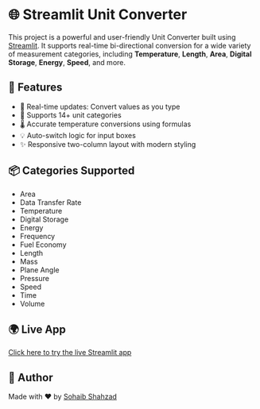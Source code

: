 # 🌐 Streamlit Unit Converter

This project is a powerful and user-friendly Unit Converter built using [Streamlit](https://streamlit.io/). It supports real-time bi-directional conversion for a wide variety of measurement categories, including **Temperature**, **Length**, **Area**, **Digital Storage**, **Energy**, **Speed**, and more.

## 🚀 Features

- 🔁 Real-time updates: Convert values as you type
- 📏 Supports 14+ unit categories
- 🌡 Accurate temperature conversions using formulas
- 💡 Auto-switch logic for input boxes
- ✨ Responsive two-column layout with modern styling

## 📦 Categories Supported

- Area  
- Data Transfer Rate  
- Temperature  
- Digital Storage  
- Energy  
- Frequency  
- Fuel Economy  
- Length  
- Mass  
- Plane Angle  
- Pressure  
- Speed  
- Time  
- Volume  

## 🌍 Live App

[Click here to try the live Streamlit app](https://msohaibshahzad-dual-unit-converter.streamlit.app/)

## 👤 Author

Made with ❤️ by [Sohaib Shahzad](https://github.com/MSohaibShahzad)
